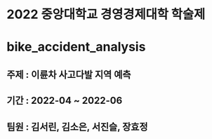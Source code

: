 # 2022 중앙대학교 경영경제대학 학술제
# bike_accident_analysis
## 주제 : 이륜차 사고다발 지역 예측
## 기간 : 2022-04 ~ 2022-06
## 팀원 : 김서린, 김소은, 서진슬, 장효정
